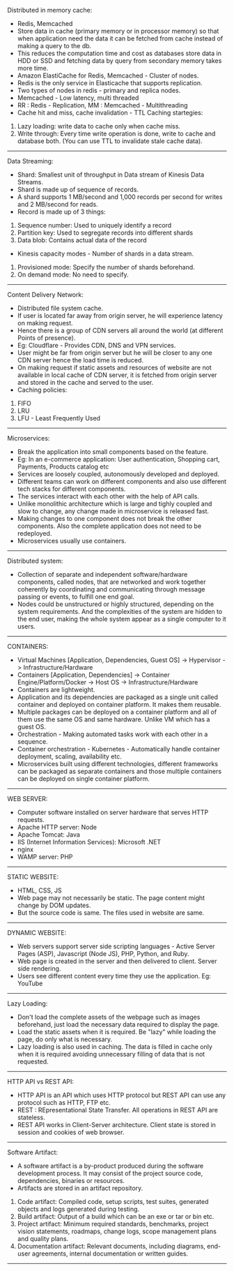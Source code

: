 Distributed in memory cache:

- Redis, Memcached
- Store data in cache (primary memory or in processor memory) so that when application need the data it can be fetched from cache instead of making a query to the db.
- This reduces the computation time and cost as databases store data in HDD or SSD and fetching data by query from secondary memory takes more time.
- Amazon ElastiCache for Redis, Memcached - Cluster of nodes.
- Redis is the only service in Elasticache that supports replication.
- Two types of nodes in redis - primary and replica nodes.
- Memcached - Low latency, multi threaded
- RR : Redis - Replication, MM : Memcached - Multithreading
- Cache hit and miss, cache invalidation - TTL
  Caching startegies:

1. Lazy loading: write data to cache only when cache miss.
2. Write through: Every time write operation is done, write to cache and database both. (You can use TTL to invalidate stale cache data).

---

Data Streaming:

- Shard: Smallest unit of throughput in Data stream of Kinesis Data Streams.
- Shard is made up of sequence of records.
- A shard supports 1 MB/second and 1,000 records per second for writes and 2 MB/second for reads.
- Record is made up of 3 things:

1. Sequence number: Used to uniquely identify a record
2. Partition key: Used to segregate records into different shards
3. Data blob: Contains actual data of the record

- Kinesis capacity modes - Number of shards in a data stream.

1. Provisioned mode: Specify the number of shards beforehand.
2. On demand mode: No need to specify.

---

Content Delivery Network:

- Distributed file system cache.
- If user is located far away from origin server, he will experience latency on making request.
- Hence there is a group of CDN servers all around the world (at different Points of presence).
- Eg: Cloudflare - Provides CDN, DNS and VPN services.
- User might be far from origin server but he will be closer to any one CDN server hence the load time is reduced.
- On making request if static assets and resources of website are not available in local cache of CDN server, it is fetched from origin server and stored in the cache and served to the user.
- Caching policies:

1. FIFO
2. LRU
3. LFU - Least Frequently Used

---

Microservices:

- Break the application into small components based on the feature.
- Eg: In an e-commerce application: User authentication, Shopping cart, Payments, Products catalog etc
- Services are loosely coupled, autonomously developed and deployed.
- Different teams can work on different components and also use different tech stacks for different components.
- The services interact with each other with the help of API calls.
- Unlike monolithic architecture which is large and tighly coupled and slow to change, any change made in microservice is released fast.
- Making changes to one component does not break the other components. Also the complete application does not need to be redeployed.
- Microservices usually use containers.

---

Distributed system:

- Collection of separate and independent software/hardware components, called nodes, that are networked and work together coherently by coordinating and communicating through message passing or events, to fulfill one end goal.
- Nodes could be unstructured or highly structured, depending on the system requirements. And the complexities of the system are hidden to the end user, making the whole system appear as a single computer to it users.

---

CONTAINERS:

- Virtual Machines [Application, Dependencies, Guest OS] -> Hypervisor -> Infrastructure/Hardware
- Containers [Application, Dependencies] -> Container Engine/Platform/Docker -> Host OS -> Infrastructure/Hardware
- Containers are lightweight.
- Application and its dependencies are packaged as a single unit called container and deployed on container platform. It makes them reusable.
- Multiple packages can be deployed on a container platform and all of them use the same OS and same hardware. Unlike VM which has a guest OS.
- Orchestration - Making automated tasks work with each other in a sequence.
- Container orchestration - Kubernetes - Automatically handle container deployment, scaling, availability etc.
- Microservices built using different technologies, different frameworks can be packaged as separate containers and those multiple containers can be deployed on single container platform.

---

WEB SERVER:

- Computer software installed on server hardware that serves HTTP requests.
- Apache HTTP server: Node
- Apache Tomcat: Java
- IIS (Internet Information Services): Microsoft .NET
- nginx
- WAMP server: PHP

---

STATIC WEBSITE:

- HTML, CSS, JS
- Web page may not necessarily be static. The page content might change by DOM updates.
- But the source code is same. The files used in website are same.

---

DYNAMIC WEBSITE:

- Web servers support server side scripting languages - Active Server Pages (ASP), Javascript (Node JS), PHP, Python, and Ruby.
- Web page is created in the server and then delivered to client. Server side rendering.
- Users see different content every time they use the application. Eg: YouTube

---

Lazy Loading:

- Don't load the complete assets of the webpage such as images beforehand, just load the necessary data required to display the page.
- Load the static assets when it is required. Be "lazy" while loading the page, do only what is necessary.
- Lazy loading is also used in caching. The data is filled in cache only when it is required avoiding unnecessary filling of data that is not requested.

---

HTTP API vs REST API:

- HTTP API is an API which uses HTTP protocol but REST API can use any protocol such as HTTP, FTP etc.
- REST : REpresentational State Transfer. All operations in REST API are stateless.
- REST API works in Client-Server architecture. Client state is stored in session and cookies of web browser.

---

Software Artifact:

- A software artifact is a by-product produced during the software development process. It may consist of the project source code, dependencies, binaries or resources.
- Artifacts are stored in an artifact repository.

1. Code artifact: Compiled code, setup scripts, test suites, generated objects and logs generated during testing.
2. Build artifact: Output of a build which can be an exe or tar or bin etc.
3. Project artifact: Minimum required standards, benchmarks, project vision statements, roadmaps, change logs, scope management plans and quality plans.
4. Documentation artifact: Relevant documents, including diagrams, end-user agreements, internal documentation or written guides.

---
